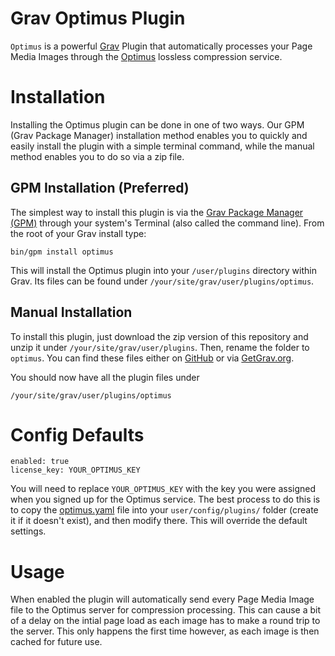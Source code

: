 # Grav Optimus Plugin
 
`Optimus` is a powerful [Grav](http://getgrav.org) Plugin that automatically processes your Page Media Images through the [Optimus](https://optimus.io/en/) lossless compression service.

# Installation

Installing the Optimus plugin can be done in one of two ways. Our GPM (Grav Package Manager) installation method enables you to quickly and easily install the plugin with a simple terminal command, while the manual method enables you to do so via a zip file.

## GPM Installation (Preferred)

The simplest way to install this plugin is via the [Grav Package Manager (GPM)](http://learn.getgrav.org/advanced/grav-gpm) through your system's Terminal (also called the command line).  From the root of your Grav install type:

    bin/gpm install optimus

This will install the Optimus plugin into your `/user/plugins` directory within Grav. Its files can be found under `/your/site/grav/user/plugins/optimus`.

## Manual Installation

To install this plugin, just download the zip version of this repository and unzip it under `/your/site/grav/user/plugins`. Then, rename the folder to `optimus`. You can find these files either on [GitHub](https://github.com/getgrav/grav-plugin-optimus) or via [GetGrav.org](http://getgrav.org/downloads/plugins#extras).

You should now have all the plugin files under

    /your/site/grav/user/plugins/optimus

# Config Defaults

```
enabled: true
license_key: YOUR_OPTIMUS_KEY
```

You will need to replace `YOUR_OPTIMUS_KEY` with the key you were assigned when you signed up for the Optimus service. The best process to do this is to copy the [optimus.yaml](optimus.yaml) file into your `user/config/plugins/` folder (create it if it doesn't exist), and then modify there.  This will override the default settings.

# Usage

When enabled the plugin will automatically send every Page Media Image file to the Optimus server for compression processing.  This can cause a bit of a delay on the intial page load as each image has to make a round trip to the server.  This only happens the first time however, as each image is then cached for future use.
